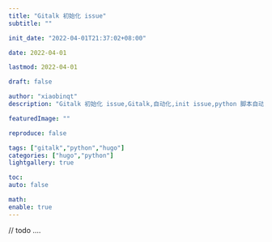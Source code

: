 ```yaml
---
title: "Gitalk 初始化 issue"
subtitle: ""

init_date: "2022-04-01T21:37:02+08:00"

date: 2022-04-01

lastmod: 2022-04-01

draft: false

author: "xiaobinqt"
description: "Gitalk 初始化 issue,Gitalk,自动化,init issue,python 脚本自动初始 gitalk issue"

featuredImage: ""

reproduce: false

tags: ["gitalk","python","hugo"]
categories: ["hugo","python"]
lightgallery: true

toc:
auto: false

math:
enable: true
---
```


// todo ....
